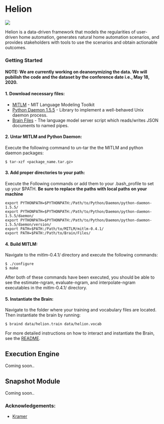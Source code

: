 # Helion
![](https://img.shields.io/badge/python-2.7.6-brightgreen.svg) 

Helion is a data-driven framework that models the regularities of user-driven home automation, generates natural home automation scenarios, and provides stakeholders with tools to use the scenarios and obtain actionable outcomes.

### Getting Started
#### NOTE: We are currently working on deanonymizing the data. We will pubilish the code and the dataset by the conference date i.e., May 18, 2020.
#### 1. Download necessary files:
* [MITLM](https://github.com/mitlm/mitlm) - MIT Language Modeling Toolkit
* [Python Daemon 1.5.5](https://pypi.python.org/pypi/python-daemon/) - Library to implement a well-behaved Unix daemon process.
* [Brain Files](https://github.com/martingwhite/kramer) - The language model server script which reads/writes JSON documents to named pipes. 

#### 2. Untar MITLM and Python Daemon:

Execute the following command to un-tar the the MITLM and python daemon packages:

`$ tar-xzf <package_name.tar.gz>`

#### 3. Add proper directories to your path:

Execute the Following commands or add them to your .bash_profile to set up your $PATH. **Be sure to replace the paths with 
local paths on your machine**

```
export PYTHONPATH=$PYTHONPATH:/Path/to/Python/Daemon/python-daemon-1.5.5/
export PYTHONPATH=$PYTHONPATH:/Path/to/Python/Daemon/python-daemon-1.5.5/daemon/ 
export PYTHONPATH=$PYTHONPATH:/Path/to/Python/Daemon/python-daemon-1.5.5/daemon/version/ 
export PATH=$PATH:/Path/to/MITLM/mitlm-0.4.1/ 
export PATH=$PATH:/Path/to/Brain/Files/
```
#### 4. Build MITLM: 

Navigate to the mitlm-0.4.1/ directory and execute the following commands:

```
$ ./configure
$ make
```

After both of these commands have been executed, you should be able to see the estimate-ngram, evaluate-ngram, and interpolate-ngram executables in the mitlm-0.4.1/ directory.

#### 5. Instantiate the Brain:

Navigate to the folder where your training and vocabulary files are located.  Then instantiate the brain by running:

```
$ braind data/helion.train data/helion.vocab
```

For more detailed instructions on how to interact and instantiate the Brain, see the [README](https://github.com/martingwhite/kramer).

## Execution Engine 
Coming soon..

## Snapshot Module
Coming soon..

### Acknowledgements:
* [Kramer](https://github.com/martingwhite/kramer)
